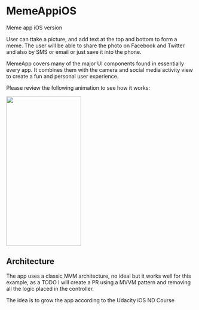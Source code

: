 # MemeAppiOS
Meme app iOS version 


User can ttake a picture, and add text at the top and bottom to form a meme. The user will be able to share the photo on Facebook and Twitter and also by SMS or email or just save it into the phone. 

MemeApp covers many of the major UI components found in essentially every app. It combines them with the camera and social media activity view to create a fun and personal user experience.

Please review the following animation to see how it works: 


<img src="https://github.com/ingjuanocampo/MemeAppiOS/blob/master/demo.gif" alt="" data-canonical-src="https://gyazo.com/eb5c5741b6a9a16c692170a41a49c858.png" width="200" height="400" />



## Architecture

The app uses a classic MVM architecture, no ideal but it works well for this example, as a TODO I will create a PR using a MVVM pattern and removing all the logic placed in the controller. 

The idea is to grow the app according to the Udacity iOS ND Course 


